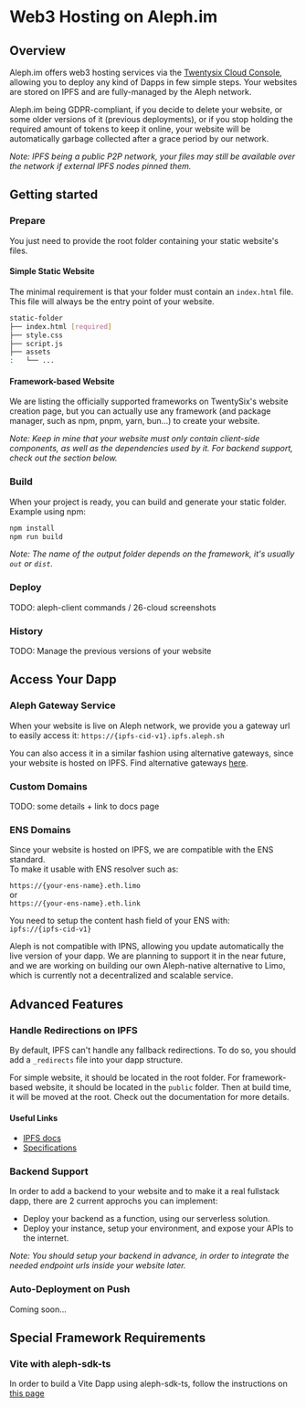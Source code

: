 # Web3 Hosting on Aleph.im

## Overview

Aleph.im offers web3 hosting services via the [Twentysix Cloud Console](https://console.twentysix.cloud/), allowing you to deploy any kind of Dapps in few simple steps. Your websites are stored on IPFS and are fully-managed by the Aleph network.

Aleph.im being GDPR-compliant, if you decide to delete your website, or some older versions of it (previous deployments), or if you stop holding the required amount of tokens to keep it online, your website will be automatically garbage collected after a grace period by our network.

*Note: IPFS being a public P2P network, your files may still be available over the network if external IPFS nodes pinned them.*

## Getting started

### Prepare

You just need to provide the root folder containing your static website's files.

#### Simple Static Website

The minimal requirement is that your folder must contain an `index.html` file. This file will always be the entry point of your website.

```bash
static-folder
├── index.html [required]
├── style.css
├── script.js
├── assets
:   └── ...
```

#### Framework-based Website

We are listing the officially supported frameworks on TwentySix's website creation page, but you can actually use any framework (and package manager, such as npm, pnpm, yarn, bun...) to create your website.

*Note: Keep in mine that your website must only contain client-side components, as well as the dependencies used by it.
For backend support, check out the section below.*

### Build

When your project is ready, you can build and generate your static folder.
Example using npm:
```bash
npm install
npm run build
```

*Note: The name of the output folder depends on the framework, it's usually `out` or `dist`.*

### Deploy

TODO: aleph-client commands / 26-cloud screenshots

### History

TODO: Manage the previous versions of your website

## Access Your Dapp

### Aleph Gateway Service

When your website is live on Aleph network, we provide you a gateway url to easily access it:
`https://{ipfs-cid-v1}.ipfs.aleph.sh`

You can also access it in a similar fashion using alternative gateways, since your website is hosted on IPFS.
Find alternative gateways [here](https://ipfs.github.io/public-gateway-checker/).

### Custom Domains

TODO: some details + link to docs page

### ENS Domains

Since your website is hosted on IPFS, we are compatible with the ENS standard.<br>
To make it usable with ENS resolver such as:

`https://{your-ens-name}.eth.limo`<br>
or<br>
`https://{your-ens-name}.eth.link`

You need to setup the content hash field of your ENS with:<br>
`ipfs://{ipfs-cid-v1}`

Aleph is not compatible with IPNS, allowing you update automatically the live version of your dapp.
We are planning to support it in the near future, and we are working on building our own Aleph-native alternative to Limo, which is currently not a decentralized and scalable service.

## Advanced Features

### Handle Redirections on IPFS

By default, IPFS can't handle any fallback redirections.
To do so, you should add a `_redirects` file into your dapp structure.

For simple website, it should be located in the root folder.
For framework-based website, it should be located in the `public` folder.
Then at build time, it will be moved at the root.
Check out the documentation for more details.

#### Useful Links
- [IPFS docs](https://docs.ipfs.tech/how-to/websites-on-ipfs/redirects-and-custom-404s/)
- [Specifications](https://specs.ipfs.tech/http-gateways/web-redirects-file/)

### Backend Support

In order to add a backend to your website and to make it a real fullstack dapp,
there are 2 current approchs you can implement:

- Deploy your backend as a function, using our serverless solution.
- Deploy your instance, setup your environment, and expose your APIs to the internet.

*Note: You should setup your backend in advance, in order to integrate the needed endpoint urls inside your website later.*

### Auto-Deployment on Push

Coming soon...

## Special Framework Requirements

### Vite with aleph-sdk-ts

In order to build a Vite Dapp using aleph-sdk-ts, follow the instructions on [this page](../libraries/typescript-sdk/troubleshooting.md)